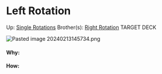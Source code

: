 # Left Rotation

Up: [Single Rotations](single_rotations)
Brother(s): [Right Rotation](right_rotation)
TARGET DECK

![Pasted image 20240213145734.png](pasted_image_20240213145734.png)




































#### Why:
#### How:









